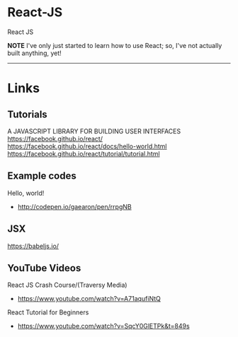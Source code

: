 # React-JS
React JS

**NOTE** I've only just started to learn how to use React; so, I've not actually built anything, yet!

----- 

# Links

## Tutorials  

A JAVASCRIPT LIBRARY FOR BUILDING USER INTERFACES  
https://facebook.github.io/react/  
https://facebook.github.io/react/docs/hello-world.html  
https://facebook.github.io/react/tutorial/tutorial.html  

## Example codes

Hello, world!  
- http://codepen.io/gaearon/pen/rrpgNB  

## JSX

https://babeljs.io/

## YouTube Videos
 
React JS Crash Course/(Traversy Media)  
- https://www.youtube.com/watch?v=A71aqufiNtQ  

React Tutorial for Beginners  
- https://www.youtube.com/watch?v=SqcY0GlETPk&t=849s  



